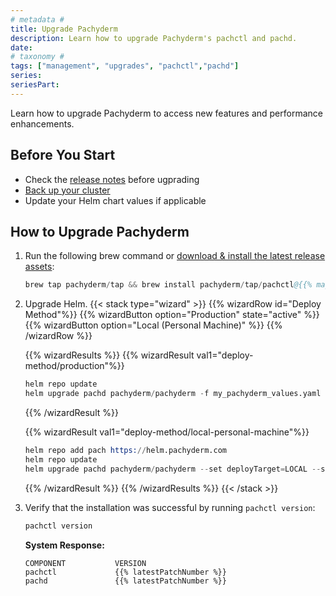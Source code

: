 ```yaml
---
# metadata # 
title: Upgrade Pachyderm
description: Learn how to upgrade Pachyderm's pachctl and pachd. 
date: 
# taxonomy #
tags: ["management", "upgrades", "pachctl","pachd"]
series:
seriesPart:
---
```


Learn how to upgrade Pachyderm to access new features and performance enhancements.

## Before You Start 

- Check the [release notes](https://github.com/pachyderm/pachyderm/blob/master/CHANGELOG.md) before ugprading
- [Back up your cluster](../backup-restore/) 
- Update your Helm chart values if applicable



## How to Upgrade Pachyderm 

1. Run the following brew command or [download & install the latest release assets](https://github.com/pachyderm/pachyderm/releases/latest):
   ```s  
   brew tap pachyderm/tap && brew install pachyderm/tap/pachctl@{{% majorMinorNumber %}}  
   ```  
2. Upgrade Helm.
   {{< stack type="wizard" >}}
   {{% wizardRow id="Deploy Method"%}}
   {{% wizardButton option="Production" state="active" %}}
   {{% wizardButton option="Local (Personal Machine)" %}} 
   {{% /wizardRow %}}

   {{% wizardResults %}} 
   {{% wizardResult val1="deploy-method/production"%}}
   ```s
   helm repo update
   helm upgrade pachd pachyderm/pachyderm -f my_pachyderm_values.yaml pach/pachyderm --version <your_chart_version> --set proxy.enabled=true --set proxy.service.type=LoadBalancer 
   ```
   {{% /wizardResult %}}

   {{% wizardResult val1="deploy-method/local-personal-machine"%}}
   ```s
   helm repo add pach https://helm.pachyderm.com
   helm repo update
   helm upgrade pachd pachyderm/pachyderm --set deployTarget=LOCAL --set proxy.enabled=true --set proxy.service.type=LoadBalancer 
   ```
   {{% /wizardResult %}} 
   {{% /wizardResults %}} 
   {{< /stack >}}
3. Verify that the installation was successful by running `pachctl version`:  
  
   ```s  
   pachctl version 
   ```  

   **System Response:**  

   ```
   COMPONENT           VERSION  
   pachctl             {{% latestPatchNumber %}} 
   pachd               {{% latestPatchNumber %}} 
   ```  